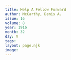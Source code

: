 ```yaml
---
title: Help A Fellow Forward
author: McCarthy, Denis A.
issue: 16
volume: 8
year: 1916
month: 32
day: V
tags:
layout: page.njk
image:
---
```





